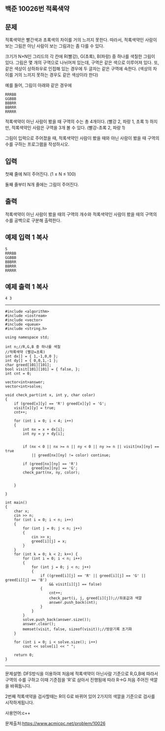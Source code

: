 ## 백준 10026번 적록색약

## 문제

적록색약은 빨간색과 초록색의 차이를 거의 느끼지 못한다. 따라서, 적록색약인 사람이 보는 그림은 아닌 사람이 보는 그림과는 좀 다를 수 있다.

크기가 N×N인 그리드의 각 칸에 R(빨강), G(초록), B(파랑) 중 하나를 색칠한 그림이 있다. 그림은 몇 개의 구역으로 나뉘어져 있는데, 구역은 같은 색으로 이루어져 있다. 또, 같은 색상이 상하좌우로 인접해 있는 경우에 두 글자는 같은 구역에 속한다. (색상의 차이를 거의 느끼지 못하는 경우도 같은 색상이라 한다)

예를 들어, 그림이 아래와 같은 경우에

```
RRRBB
GGBBB
BBBRR
BBRRR
RRRRR
```

적록색약이 아닌 사람이 봤을 때 구역의 수는 총 4개이다. (빨강 2, 파랑 1, 초록 1) 하지만, 적록색약인 사람은 구역을 3개 볼 수 있다. (빨강-초록 2, 파랑 1)

그림이 입력으로 주어졌을 때, 적록색약인 사람이 봤을 때와 아닌 사람이 봤을 때 구역의 수를 구하는 프로그램을 작성하시오.

## 입력

첫째 줄에 N이 주어진다. (1 ≤ N ≤ 100)

둘째 줄부터 N개 줄에는 그림이 주어진다.

## 출력

적록색약이 아닌 사람이 봤을 때의 구역의 개수와 적록색약인 사람이 봤을 때의 구역의 수를 공백으로 구분해 출력한다.

## 예제 입력 1 복사

```
5
RRRBB
GGBBB
BBBRR
BBRRR
RRRRR
```

## 예제 출력 1 복사

```
4 3
```

___

```
#include <algorithm>
#include <iostream>
#include <vector>
#include <queue>
#include <string.h>

using namespace std;

int n;//R,G,B 중 하나를 색칠 
//적록색약 (빨강=초록)
int dx[] = { 1,-1,0,0 };
int dy[] = { 0,0,1,-1 };
char greed[101][101];
bool visit[101][101] = { false, };
int cnt = 0;

vector<int>answer;
vector<int>solve;

void check_part(int x, int y, char color)
{
	if (greed[x][y] == 'R') greed[x][y] = 'G';
	visit[x][y] = true;
	cnt++;

	for (int i = 0; i < 4; i++)
	{
		int nx = x + dx[i];
		int ny = y + dy[i];


		if (nx < 0 || nx >= n || ny < 0 || ny >= n || visit[nx][ny] == true
			|| greed[nx][ny] != color) continue;

		if (greed[nx][ny] == 'R')
			greed[nx][ny] == 'G';
		check_part(nx, ny, color);


	}

}

int main()
{
	char x;
	cin >> n;
	for (int i = 0; i < n; i++)
	{
		for (int j = 0; j < n; j++)
		{
			cin >> x;
			greed[i][j] = x;
		}
	}
	for (int k = 0; k < 2; k++) {
		for (int i = 0; i < n; i++)
		{
			for (int j = 0; j < n; j++)
			{
				if ((greed[i][j] == 'R' || greed[i][j] == 'G' || greed[i][j] == 'B')
					&& visit[i][j] == false)
				{
					cnt++;
					check_part(i, j, greed[i][j]);//좌표값과 색깔
					answer.push_back(cnt);
				}
			}
		}
		solve.push_back(answer.size());
		answer.clear();
		memset(visit, false, sizeof(visit));//방문기록 초기화
	}

	for (int i = 0; i < solve.size(); i++)
		cout << solve[i] << " ";

	return 0;
}
```

___

문제설명: DFS방식을 이용하여 처음에 적록색약이 아닌사람 기준으로 R,G,B에 따라서 구역의 수를 구하고 이때 기준점을 'R'로 삼아서 진행됨에 따라 R->G 처음 주어진 색깔을 바꿔둡니다.

2번째 적록색약을 검사할때는 R이 G로 바뀌어 있어 2가지의 색깔을 기준으로 검사를 시작하게됩니다.

사용언어:c++

문제출처:https://www.acmicpc.net/problem/10026
